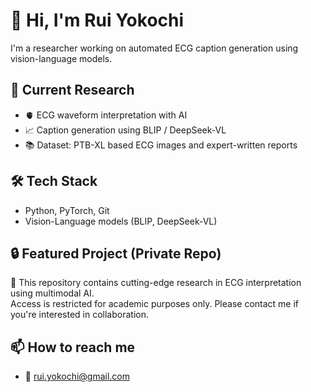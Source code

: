 # 👋 Hi, I'm Rui Yokochi

I'm a researcher working on automated ECG caption generation using vision-language models.

## 🔬 Current Research
- 🫀 ECG waveform interpretation with AI
- 📈 Caption generation using BLIP / DeepSeek-VL
- 📚 Dataset: PTB-XL based ECG images and expert-written reports

## 🛠 Tech Stack
- Python, PyTorch, Git
- Vision-Language models (BLIP, DeepSeek-VL)

## 🔒 Featured Project (Private Repo)
🚧 This repository contains cutting-edge research in ECG interpretation using multimodal AI.  
Access is restricted for academic purposes only. Please contact me if you're interested in collaboration.

## 📫 How to reach me
- 📧 rui.yokochi@gmail.com
